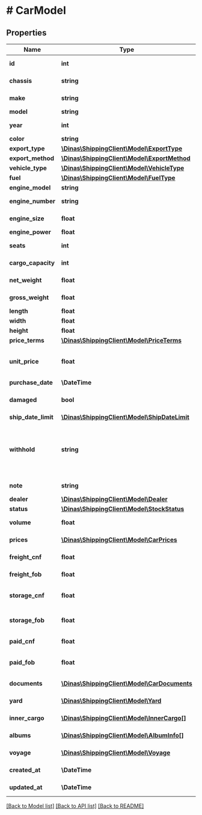# # CarModel

## Properties

Name | Type | Description | Notes
------------ | ------------- | ------------- | -------------
**id** | **int** | Car ID | [optional] [readonly]
**chassis** | **string** | Chassis number | [optional]
**make** | **string** | Car manufacturer | [optional]
**model** | **string** | Car model | [optional]
**year** | **int** | Manufacturing year | [optional]
**color** | **string** | Car color | [optional]
**export_type** | [**\Dinas\ShippingClient\Model\ExportType**](ExportType.md) |  | [optional]
**export_method** | [**\Dinas\ShippingClient\Model\ExportMethod**](ExportMethod.md) |  | [optional]
**vehicle_type** | [**\Dinas\ShippingClient\Model\VehicleType**](VehicleType.md) |  | [optional]
**fuel** | [**\Dinas\ShippingClient\Model\FuelType**](FuelType.md) |  | [optional]
**engine_model** | **string** | Engine model | [optional]
**engine_number** | **string** | Engine number | [optional]
**engine_size** | **float** | Engine size in cc | [optional]
**engine_power** | **float** | Engine power | [optional]
**seats** | **int** | Number of seats | [optional]
**cargo_capacity** | **int** | Cargo capacity | [optional]
**net_weight** | **float** | Net weight in kg | [optional]
**gross_weight** | **float** | Gross weight in kg | [optional]
**length** | **float** | Length in cm | [optional]
**width** | **float** | Width in cm | [optional]
**height** | **float** | Height in cm | [optional]
**price_terms** | [**\Dinas\ShippingClient\Model\PriceTerms**](PriceTerms.md) |  | [optional]
**unit_price** | **float** | Unit price (as in invoice without freight) | [optional]
**purchase_date** | **\DateTime** | Purchase date | [optional]
**damaged** | **bool** | Whether the car is damaged | [optional]
**ship_date_limit** | [**\Dinas\ShippingClient\Model\ShipDateLimit**](ShipDateLimit.md) |  | [optional]
**withhold** | **string** | Reason why the car must not be handed to the client. Set it to null to allow us to do it. | [optional]
**note** | **string** | Any comments | [optional]
**dealer** | [**\Dinas\ShippingClient\Model\Dealer**](Dealer.md) |  | [optional]
**status** | [**\Dinas\ShippingClient\Model\StockStatus**](StockStatus.md) |  | [optional]
**volume** | **float** | Volume in cubic meters | [optional] [readonly]
**prices** | [**\Dinas\ShippingClient\Model\CarPrices**](CarPrices.md) |  | [optional] [readonly]
**freight_cnf** | **float** | Total freight for shipper | [optional] [readonly]
**freight_fob** | **float** | Total freight for consignee | [optional] [readonly]
**storage_cnf** | **float** | Yard storage fee for shipper | [optional] [readonly]
**storage_fob** | **float** | Yard storage fee for consignee | [optional] [readonly]
**paid_cnf** | **float** | Paid amount from shipper | [optional] [readonly]
**paid_fob** | **float** | Paid amount from consignee | [optional] [readonly]
**documents** | [**\Dinas\ShippingClient\Model\CarDocuments**](CarDocuments.md) |  | [optional] [readonly]
**yard** | [**\Dinas\ShippingClient\Model\Yard**](Yard.md) |  | [optional] [readonly]
**inner_cargo** | [**\Dinas\ShippingClient\Model\InnerCargo[]**](InnerCargo.md) | Inner cargo items | [optional] [readonly]
**albums** | [**\Dinas\ShippingClient\Model\AlbumInfo[]**](AlbumInfo.md) | Photo albums | [optional] [readonly]
**voyage** | [**\Dinas\ShippingClient\Model\Voyage**](Voyage.md) |  | [optional] [readonly]
**created_at** | **\DateTime** | Creation timestamp | [optional] [readonly]
**updated_at** | **\DateTime** | Last update timestamp | [optional] [readonly]

[[Back to Model list]](../../README.md#models) [[Back to API list]](../../README.md#endpoints) [[Back to README]](../../README.md)

